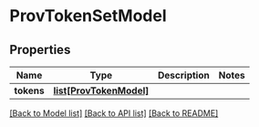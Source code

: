 # ProvTokenSetModel

## Properties
Name | Type | Description | Notes
------------ | ------------- | ------------- | -------------
**tokens** | [**list[ProvTokenModel]**](ProvTokenModel.md) |  | 

[[Back to Model list]](../README.md#documentation-for-models) [[Back to API list]](../README.md#documentation-for-api-endpoints) [[Back to README]](../README.md)


